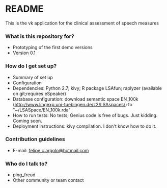 # README #

This is the vk application for the clinical assessment of speech measures

### What is this repository for? ###

* Prototyping of the first demo versions
* Version 0.1

### How do I get set up? ###

* Summary of set up
* Configuration
* Dependencies: Python 2.7; kivy; R package LSAfun; raplyzer (available on git;requires eSpeaker)
* Database configuration: download semantic space EN_100k (http://www.lingexp.uni-tuebingen.de/z2/LSAspaces/) to "~/LSASpace/EN_100k.rda"
* How to run tests: No tests; Genius code is free of bugs. Just kidding. Coming soon.
* Deployment instructions: kivy compilation. I don't know how to do it.

### Contribution guidelines ###

* E-mail: felipe.c.argolo@hotmail.com

### Who do I talk to? ###

* ping_freud
* Other community or team contact